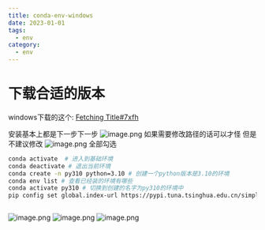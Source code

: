```yaml
---
title: conda-env-windows
date: 2023-01-01
tags:
  - env
category:
  - env
---
```


# 

# 下载合适的版本
windows下载的这个: [Fetching Title#7xfh](https://github.com/conda-forge/miniforge/releases/download/24.3.0-0/Mambaforge-Windows-x86_64.exe)

安装基本上都是下一步下一步
![image.png](http://doc.lideshan.top/media/202404/2024-04-19_105943_0449180.6529552683452639.png)
如果需要修改路径的话可以才怪 但是不建议修改
![image.png](http://doc.lideshan.top/media/202404/2024-04-19_110019_9517160.8501674807769156.png)
全部勾选

```bash
conda activate  # 进入到基础环境
conda deactivate # 退出当前环境
conda create -n py310 python=3.10 # 创建一个python版本是3.10的环境
conda env list # 查看已经装的环境有哪些
conda activate py310 # 切换到创建的名字为py310的环境中
pip config set global.index-url https://pypi.tuna.tsinghua.edu.cn/simple  # 配置清华加速镜像源
```

```
```
![image.png](http://doc.lideshan.top/media/202404/2024-04-19_110445_6630140.3085799491710386.png)
![image.png](http://doc.lideshan.top/media/202404/2024-04-19_110459_5390400.529924304301725.png)
![image.png](http://doc.lideshan.top/media/202404/2024-04-19_110706_4599130.346389156115829.png)
